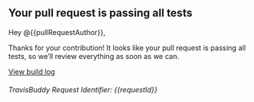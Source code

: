 ## Your pull request is passing all tests

Hey @{{pullRequestAuthor}},

Thanks for your contribution! It looks like your pull request is passing all tests, so we’ll review everything as soon as we can.

<a href="{{link}}">View build log</a>

###### TravisBuddy Request Identifier: {{requestId}}